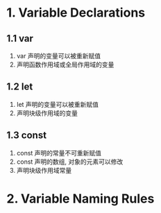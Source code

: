 # 1. Variable Declarations

## 1.1 var

1. var 声明的变量可以被重新赋值
2. 声明函数作用域或全局作用域的变量

## 1.2 let

1. let 声明的变量可以被重新赋值
2. 声明块级作用域的变量

## 1.3 const

1. const 声明的常量不可重新赋值
2. const 声明的数组, 对象的元素可以修改
3. 声明块级作用域常量

# 2. Variable Naming Rules

